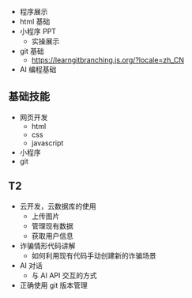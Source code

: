 - 程序展示
- html 基础 
- 小程序 PPT
    - 实操展示
- git 基础
    - https://learngitbranching.js.org/?locale=zh_CN
- AI 编程基础

## 基础技能

- 网页开发
    - html
    - css
    - javascript
- 小程序
- git

## T2

- 云开发，云数据库的使用
    - 上传图片
    - 管理现有数据
    - 获取用户信息
- 诈骗情形代码讲解
    - 如何利用现有代码手动创建新的诈骗场景
- AI 对话
    - 与 AI API 交互的方式
- 正确使用 git 版本管理
